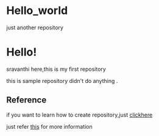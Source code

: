 # Hello_world
just another repository

Hello!
======
sravanthi here,this is my first repository


this is sample repository didn't do anything .

Reference
------

if you want to learn how to create repository,just [clickhere](https://guides.github.com)

just refer [this](https://developer.android.com) for more information
